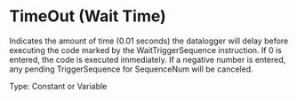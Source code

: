 # TimeOut (Wait Time)

Indicates the amount of time (0.01 seconds) the datalogger will delay before executing the code marked by the WaitTriggerSequence instruction. If 0 is entered, the code is executed immediately. If a negative number is entered, any pending TriggerSequence for SequenceNum will be canceled.

Type: Constant or Variable
